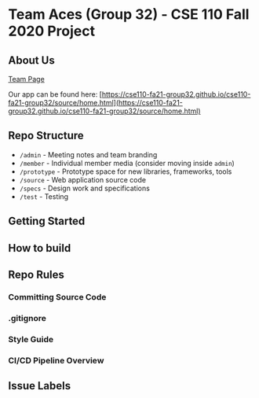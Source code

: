 # Team Aces (Group 32) - CSE 110 Fall 2020 Project

## About Us
[Team Page](admin/team.md)

Our app can be found here: [https://cse110-fa21-group32.github.io/cse110-fa21-group32/source/home.html](https://cse110-fa21-group32.github.io/cse110-fa21-group32/source/home.html)

## Repo Structure
- `/admin` - Meeting notes and team branding
- `/member` - Individual member media (consider moving inside `admin`)
- `/prototype` - Prototype space for new libraries, frameworks, tools
- `/source` - Web application source code
- `/specs` - Design work and specifications
- `/test` - Testing 

## Getting Started

## How to build

## Repo Rules

### Committing Source Code

### .gitignore

### Style Guide

### CI/CD Pipeline Overview

## Issue Labels
